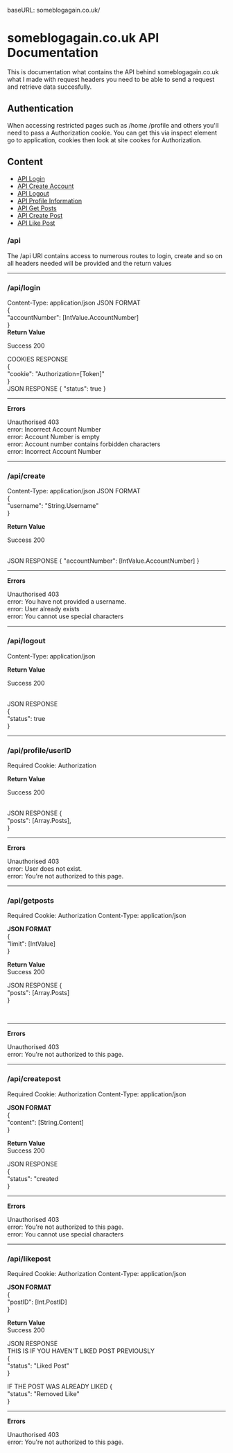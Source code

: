 baseURL: someblogagain.co.uk/

<h1> someblogagain.co.uk API Documentation </h1>

This is documentation what contains the API behind someblogagain.co.uk what I made with request headers you need to be able to send a request and retrieve data succesfully.

<h2>Authentication</h2>

When accessing restricted pages such as /home /profile and others you'll need to pass a Authorization cookie. You can get this via inspect element go to application, cookies then look at site cookes for Authorization.

<h2>Content</h2>

<ul>
    <li><a href="#apilogin">API Login</a></li>
    <li><a href="#apicreate">API Create Account</a></li>
    <li><a href="#apilogout">API Logout</a></li>
    <li><a href="#apiprofileuserid">API Profile Information</a></li>
    <li><a href="#apigetposts">API Get Posts</a></li>
    <li><a href="#apicreatepost">API Create Post</a></li>
    <li><a href="#apilikepost">API Like Post</a></li>
</ul>

<h3>/api</h3>

The /api URI contains access to numerous routes to login, create and so on all headers needed will be provided and the return values

<hr>

<h3>/api/login</h3>

Content-Type: application/json
JSON FORMAT
<br>
{
    <br>
    "accountNumber": [IntValue.AccountNumber]
    <br>
}
<br>
<b>Return Value</b>

Success 200

COOKIES RESPONSE<br>
{<br>
    "cookie": "Authorization=[Token]"
    <br>
}
<br>
JSON RESPONSE
{
    "status": true
}

<hr>

<b>Errors</b>

Unauthorised 403<br>
error: Incorrect Account Number<br>
error: Account Number is empty<br>
error: Account number contains forbidden characters<br>
error: Incorrect Account Number<br>

<hr>

<h3>/api/create</h3>

Content-Type: application/json
JSON FORMAT
<br>
{
    <br>
    "username": "String.Username"
    <br>
}
<br>

<b>Return Value</b>

Success 200

<br>
JSON RESPONSE
{
    "accountNumber": [IntValue.AccountNumber]
}

<hr>

<b>Errors</b>

Unauthorised 403<br>
error: You have not provided a username.<br>
error: User already exists<br>
error: You cannot use special characters

<hr>

<h3>/api/logout</h3>

Content-Type: application/json

<b>Return Value</b>

Success 200

<br>
JSON RESPONSE
<br>
{
    <br>
    "status": true
    <br>
}

<hr>

<h3>/api/profile/userID</h3>

Required Cookie: Authorization

<b>Return Value</b>

Success 200

<br>
JSON RESPONSE
{
    <br>
    "posts": [Array.Posts],
    <br>
}

<hr>

<b>Errors</b>

Unauthorised 403<br>
error: User does not exist.<br>
error: You're not authorized to this page.<br>

<hr>

<h3>/api/getposts</h3>

Required Cookie: Authorization
Content-Type: application/json

<b>JSON FORMAT</b>
<br>
{
    <br>
    "limit": [IntValue]
    <br>
}

<b>Return Value</b>
<br>
Success 200

JSON RESPONSE
{
    <br>
    "posts": [Array.Posts]
    <br>
}

<br>

<hr>

<b>Errors</b>

Unauthorised 403<br>
error: You're not authorized to this page.<br>

<hr>

<h3>/api/createpost</h3>

Required Cookie: Authorization
Content-Type: application/json

<b>JSON FORMAT</b>
<br>
{
    <br>
    "content": [String.Content]
    <br>
}

<b>Return Value</b>
<br>
Success 200

JSON RESPONSE<br>
{
    <br>
    "status": "created
    <br>
}

<hr>

<b>Errors</b>

Unauthorised 403<br>
error: You're not authorized to this page.<br>
error: You cannot use special characters<br>

<hr>

<h3>/api/likepost</h3>

Required Cookie: Authorization
Content-Type: application/json

<b>JSON FORMAT</b>
<br>
{
    <br>
    "postID": [Int.PostID]
    <br>
}

<b>Return Value</b>
<br>
Success 200

JSON RESPONSE<br>
THIS IS IF YOU HAVEN'T LIKED POST PREVIOUSLY<Br>
{
    <br>
    "status": "Liked Post"
    <br>
}

IF THE POST WAS ALREADY LIKED
{
    <br>
    "status": "Removed Like"
    <br>
}

<hr>

<b>Errors</b>

Unauthorised 403<br>
error: You're not authorized to this page.<br>